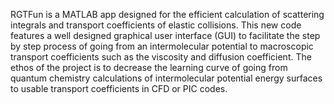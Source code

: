 RGTFun is a MATLAB app designed for the efficient calculation of scattering integrals and transport coefficients of elastic collisions. This new code features a well designed graphical user interface (GUI) to facilitate the step by step process of going from an intermolecular potential to macroscopic transport coefficients such as the viscosity and diffusion coefficient. The ethos of the project is to decrease the learning curve of going from quantum chemistry calculations of intermolecular potential energy surfaces to usable transport coefficients in CFD or PIC codes.   
